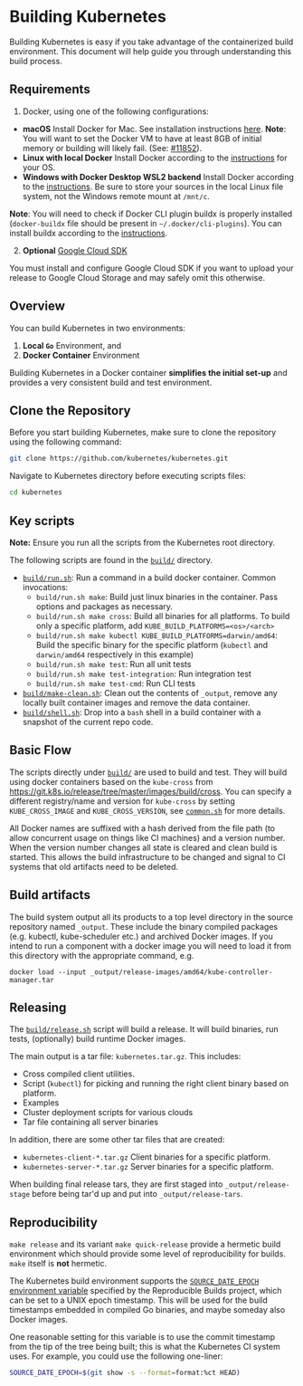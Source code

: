 # Building Kubernetes

Building Kubernetes is easy if you take advantage of the containerized build environment. This document will help guide you through understanding this build process.

## Requirements

1. Docker, using one of the following configurations:
  * **macOS** Install Docker for Mac. See installation instructions [here](https://docs.docker.com/desktop/install/mac-install/).
     **Note**: You will want to set the Docker VM to have at least 8GB of initial memory or building will likely fail. (See: [#11852]( http://issue.k8s.io/11852)).
  * **Linux with local Docker**  Install Docker according to the [instructions](https://docs.docker.com/installation/#installation) for your OS.
  * **Windows with Docker Desktop WSL2 backend**  Install Docker according to the [instructions](https://docs.docker.com/docker-for-windows/wsl-tech-preview/). Be sure to store your sources in the local Linux file system, not the Windows remote mount at `/mnt/c`.
  
  **Note**: You will need to check if Docker CLI plugin buildx is properly installed (`docker-buildx` file should be present in `~/.docker/cli-plugins`). You can install buildx according to the [instructions](https://github.com/docker/buildx/blob/master/README.md#installing).

2. **Optional** [Google Cloud SDK](https://developers.google.com/cloud/sdk/)

You must install and configure Google Cloud SDK if you want to upload your release to Google Cloud Storage and may safely omit this otherwise.

## Overview

You can build Kubernetes in two environments:
1. **Local `Go`** Environment, and
2. **Docker Container** Environment

Building Kubernetes in a Docker container **simplifies the initial set-up** and provides a very consistent build and test environment.

## Clone the Repository
Before you start building Kubernetes, make sure to clone the repository using the following command:
```bash
git clone https://github.com/kubernetes/kubernetes.git
```
Navigate to Kubernetes directory before executing scripts files:
```bash
cd kubernetes
```

## Key scripts
**Note:** Ensure you run all the scripts from the Kubernetes root directory.

The following scripts are found in the [`build/`](.) directory. 

* [`build/run.sh`](run.sh): Run a command in a build docker container.  Common invocations:
  *  `build/run.sh make`: Build just linux binaries in the container.  Pass options and packages as necessary.
  *  `build/run.sh make cross`: Build all binaries for all platforms. To build only a specific platform, add `KUBE_BUILD_PLATFORMS=<os>/<arch>`
  *  `build/run.sh make kubectl KUBE_BUILD_PLATFORMS=darwin/amd64`: Build the specific binary for the specific platform (`kubectl` and `darwin/amd64` respectively in this example)
  *  `build/run.sh make test`: Run all unit tests
  *  `build/run.sh make test-integration`: Run integration test
  *  `build/run.sh make test-cmd`: Run CLI tests
* [`build/make-clean.sh`](make-clean.sh): Clean out the contents of `_output`, remove any locally built container images and remove the data container.
* [`build/shell.sh`](shell.sh): Drop into a `bash` shell in a build container with a snapshot of the current repo code.

## Basic Flow

The scripts directly under [`build/`](.) are used to build and test. 
They will build using docker containers based on the `kube-cross` from https://git.k8s.io/release/tree/master/images/build/cross.
You can specify a different registry/name and version for `kube-cross` by setting `KUBE_CROSS_IMAGE` and `KUBE_CROSS_VERSION`, see [`common.sh`](common.sh) for more details.

All Docker names are suffixed with a hash derived from the file path (to allow concurrent usage on things like CI machines) and a version number.  When the version number changes all state is cleared and clean build is started.  This allows the build infrastructure to be changed and signal to CI systems that old artifacts need to be deleted.

## Build artifacts
The build system output all its products to a top level directory in the source repository named `_output`.
These include the binary compiled packages (e.g. kubectl, kube-scheduler etc.) and archived Docker images.
If you intend to run a component with a docker image you will need to load it from this directory with
the appropriate command, e.g.
```
docker load --input _output/release-images/amd64/kube-controller-manager.tar
```

## Releasing

The [`build/release.sh`](release.sh) script will build a release.  It will build binaries, run tests, (optionally) build runtime Docker images.

The main output is a tar file: `kubernetes.tar.gz`.  This includes:
* Cross compiled client utilities.
* Script (`kubectl`) for picking and running the right client binary based on platform.
* Examples
* Cluster deployment scripts for various clouds
* Tar file containing all server binaries

In addition, there are some other tar files that are created:
* `kubernetes-client-*.tar.gz` Client binaries for a specific platform.
* `kubernetes-server-*.tar.gz` Server binaries for a specific platform.

When building final release tars, they are first staged into `_output/release-stage` before being tar'd up and put into `_output/release-tars`.

## Reproducibility
`make release` and its variant `make quick-release` provide a
hermetic build environment which should provide some level of reproducibility
for builds. `make` itself is **not** hermetic.

The Kubernetes build environment supports the [`SOURCE_DATE_EPOCH` environment
variable](https://reproducible-builds.org/specs/source-date-epoch/) specified by
the Reproducible Builds project, which can be set to a UNIX epoch timestamp.
This will be used for the build timestamps embedded in compiled Go binaries,
and maybe someday also Docker images.

One reasonable setting for this variable is to use the commit timestamp from the
tip of the tree being built; this is what the Kubernetes CI system uses. For
example, you could use the following one-liner:

```bash
SOURCE_DATE_EPOCH=$(git show -s --format=format:%ct HEAD)
```
